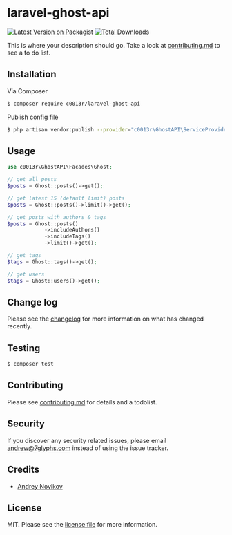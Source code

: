 # laravel-ghost-api

[![Latest Version on Packagist][ico-version]][link-packagist]
[![Total Downloads][ico-downloads]][link-downloads]

This is where your description should go. Take a look at [contributing.md](contributing.md) to see a to do list.

## Installation

Via Composer

``` bash
$ composer require c0013r/laravel-ghost-api
```

Publish config file

``` bash
$ php artisan vendor:publish --provider="c0013r\GhostAPI\ServiceProvider"
```

## Usage

``` php
use c0013r\GhostAPI\Facades\Ghost;

// get all posts
$posts = Ghost::posts()->get();

// get latest 15 (default limit) posts
$posts = Ghost::posts()->limit()->get();

// get posts with authors & tags
$posts = Ghost::posts()
            ->includeAuthors()
            ->includeTags()
            ->limit()->get();

// get tags
$tags = Ghost::tags()->get();

// get users
$tags = Ghost::users()->get();
```

## Change log

Please see the [changelog](changelog.md) for more information on what has changed recently.

## Testing

``` bash
$ composer test
```

## Contributing

Please see [contributing.md](contributing.md) for details and a todolist.

## Security

If you discover any security related issues, please email andrew@7glyphs.com instead of using the issue tracker.

## Credits

- [Andrey Novikov][link-author]

## License

MIT. Please see the [license file](license.md) for more information.

[ico-version]: https://img.shields.io/packagist/v/c0013r/laravel-ghost-api.svg?style=flat-square
[ico-downloads]: https://img.shields.io/packagist/dt/c0013r/laravel-ghost-api.svg?style=flat-square

[link-packagist]: https://packagist.org/packages/c0013r/laravel-ghost-api
[link-downloads]: https://packagist.org/packages/c0013r/laravel-ghost-api
[link-author]: https://github.com/c0013r